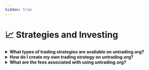 ```yaml
---
hidden: true
---
```


# 📈 Strategies and Investing

<details>

<summary><strong>What types of trading strategies are available on untrading.org?</strong></summary>

untrading.org currently offers a strategy that unlocks the continued value of users' investments. **Provenance Value Amplification (PVA)** is a commission-free protocol that empowers token owners to profit from future price appreciation, even after they've sold their tokens. This unique concept recognizes the value of provenance, especially in metaverse assets, ensuring that those who contribute to their history are fairly compensated.

PVA is mathematically beneficial to all users. untrading.org currently plans to offer a range of quantitative trading and even gambling strategies for the future.

</details>

<details>

<summary><strong>How do I create my own trading strategy on untrading.org?</strong></summary>

Currently, untrading.org does not allow users to create custom strategies. However, the current PVA strategy allows users to customize all the parameters such as Reward Ratios, number of participating generations and more.&#x20;

</details>

<details>

<summary><strong>What are the fees associated with using untrading.org?</strong></summary>

untrading.org currently operates on a fee-free model. The platform may introduce fees in the future, but will communicate any changes transparently.

</details>
